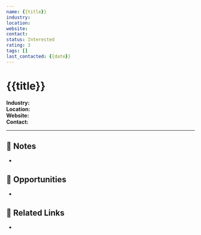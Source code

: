 ```yaml
---
name: {{title}}
industry: 
location: 
website: 
contact: 
status: Interested
rating: 3
tags: []
last_contacted: {{date}}
---
```


# {{title}}

**Industry:**  
**Location:**  
**Website:**  
**Contact:**  

---

## 💬 Notes
- 

## 🧭 Opportunities
- 

## 🔗 Related Links
- 
